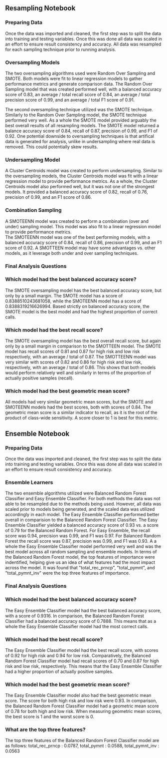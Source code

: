## Resampling Notebook

### Preparing Data
Once the data was imported and cleaned, the first step was to split the data into 
training and testing variables.  Once this was done all data was scaled in an effort 
to ensure result consistency and accuracy.  All data was resampled for each sampling 
technique prior to running analysis.  

### Oversampling Models
The two oversampling algorithms used were Random Over Sampling and SMOTE.  Both models were
fit to linear regression models to gather performance metrics and generate comparison data. 
The Random Over Sampling model that was created performed well, 
with a balanced accuracy score of 0.83, an average / total recall score of 0.84, an 
average / total precision score of 0.99, and an average / total F1 score of 0.91.  

The second oversampling technique utilized was the SMOTE technique.  Similarly to the 
Random Over Sampling model, the SMOTE technique performed very well.  As a whole the 
SMOTE model provided arguably the best overall results of all resampling models.  The 
SMOTE model returned a balance accuracy score of 0.84, recall of 0.87, precision of 0.99, 
and F1 of 0.92.  One potential downside to oversampling techniques is that artifical data
is generated for analysis, unlike in undersampling where real data is removed.  This could
potentially skew results. 

### Undersampling Model
A Cluster Centroids model was created to perform undersampling.  Similar to the oversampling
models, the Cluster Centroids model was fit with a linear regression model to provide
performance metrics.  As a whole, the Cluster Centroids model also performed well, 
but it was not one of the strongest models.  It provided a balanced accuracy score of 
0.82, recall of 0.76, precision of 0.99, and an F1 score of 0.86.  

### Combination Sampling
A SMOTEENN model was created to perform a combination (over and under) sampling model. 
This model was also fit to a linear regression model to provide performance metrics.  
The SMOTEENN model was one of the best performing models, with a balanced accuracy 
score of 0.84, recall of 0.86, precision of 0.99, and an F1 score of 0.92.  A SMOTTEEN 
model may have some advantages vs. other models, as it leverage both under and over 
sampling techniques. 

### Final Analysis Questions 

### Which model had the best balanced accuracy score?
The SMOTE oversampling model has the best balanced accuracy score, but only by a small margin.  The SMOTE model has a score of 0.8388510243681058, while the SMOTEENN model has a score of 0.8388319216626994.  Based strictly on balanced accuracy score, the SMOTE model is the best model and had the highest proportion of correct calls. 

### Which model had the best recall score?
The SMOTE oversampling model has the best overall recall score, but again only by a small margin in comparison to the SMOTTEEN model.  The SMOTE model has recall scores of 0.81 and 0.87 for high risk and low risk respectively, with an average / total of 0.87.  The SMOTTEENN model was very similar with scores of 0.82 and 0.86 for high risk and low risk, respectively, with an average / total of 0.86.  This shows that both models would perform relatively well and similarly in terms of the proportion of actually positive samples (recall). 

### Which model had the best geometric mean score?
All models had very similar geometric mean scores, but the SMOTE and SMOTEENN models had the best scores, both with scores of 0.84.  The geometric mean score is a similar indicator to recall, as it is the root of the product of class-wide sensitivity.  A score closer to 1 is best for this metric. 

## Ensemble Notebook

### Preparing Data
Once the data was imported and cleaned, the first step was to split the data into 
training and testing variables.  Once this was done all data was scaled in an effort 
to ensure result consistency and accuracy.  

### Ensemble Learners
The two ensemble algorithms utilized were Balanced Random Forest Classifier and Easy
Ensemble Classifier.  For both methods the data was not able to be resampled due to 
the methods being used.  However, all data was scaled prior to models being generated, 
and the scaled data was utilized accordingly in each model.  The Easy Ensemble Classifier
performed better overall in comparision to the Balanced Random Forest Classifier. 
The Easy Ensemble Classifier yielded a balanced accuracy score of 0.93 vs. a score of 
0.79 for the Balanced Random Forest.  For Easy Ensemble, the recall score was 0.94, 
precision was 0.99, and F1 was 0.97.  For Balanced Random Forest the recall score was 
0.87, precision was 0.99, and F1 was 0.93.  A a whole the Easy Ensemble Classifier model
performed very well and was the best model across all random sampling and ensemble models.
In terms of the Balanced Random Forest model, the top features of importance were 
indentified, helping give us an idea of what features had the most impact across the model. 
It was found that "total_rec_prncp", "total_pymnt", and "total_pymnt_inv" were the top
three features of importance. 

### Final Analysis Questions 

### Which model had the best balanced accuracy score?
The Easy Ensemble Classifier model had the best balanced accuracy score, with a score of 0.9316.  In comparison, the Balanced Random Forest Classifier had a balanced accuracy score of 0.7888.  This means that as a whole the Easy Ensemble Classifier model had the most correct calls. 

### Which model had the best recall score?
The Easy Ensemble Classifier model had the best recall score, with scores of 0.92 for high risk and 0.94 for low risk.  Comparatively, the Balanced Random Forest Classifier model had recall scores of 0.70 and 0.87 for high risk and low risk, respectively. This means that the Easy Ensemble Classifier had a higher proportion of actually positive samples.  

### Which model had the best geometric mean score?
The Easy Ensemble Classifier model also had the best geometric mean score.  The score for both high risk and low risk were 0.93. In comparison, the Balanced Random Forest Classifier model had a geometric mean score of 0.78 for both high and low risk.  When measuring geometric mean scores, the best score is 1 and the worst score is 0.  

### What are the top three features?
The top three features of the Balanced Random Forest Classifier model are as follows: 
total_rec_prncp : 0.0787, 
total_pymnt : 0.0588, 
total_pymnt_inv : 0.0563


